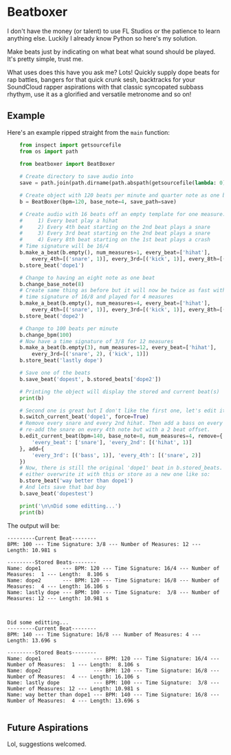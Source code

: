 # Beatboxer
I don't have the money (or talent) to use FL Studios or the patience to learn anything else. Luckily I already know Python so here's my solution.

Make beats just by indicating on what beat what sound should be played. It's pretty simple, trust me.

What uses does this have you ask me? Lots! Quickly supply dope beats for rap battles, bangers for that quick crunk sesh, backtracks for your SoundCloud rapper aspirations with that classic syncopated subbass rhythym, use it as a glorified and versatile metronome and so on!

## Example
Here's an example ripped straight from the `main` function:
``` python
    from inspect import getsourcefile
    from os import path
    
    from beatboxer import BeatBoxer

    # Create directory to save audio into
    save = path.join(path.dirname(path.abspath(getsourcefile(lambda: 0))), 'outputs')

    # Create object with 120 beats per minute and quarter note as one beat
    b = BeatBoxer(bpm=120, base_note=4, save_path=save)

    # Create audio with 16 beats off an empty template for one measure:
    #     1) Every beat play a hihat
    #     2) Every 4th beat starting on the 2nd beat plays a snare
    #     3) Every 3rd beat starting on the 2nd beat plays a snare
    #     4) Every 8th beat starting on the 1st beat plays a crash
    # Time signature will be 16/4
    b.make_a_beat(b.empty(), num_measures=1, every_beat=['hihat'],
        every_4th=[('snare', 1)], every_3rd=[('kick', 1)], every_8th=[('crash', 0)])
    b.store_beat('dope1')

    # Change to having an eight note as one beat
    b.change_base_note(8)
    # Create same thing as before but it will now be twice as fast with a 
    # time signature of 16/8 and played for 4 measures
    b.make_a_beat(b.empty(), num_measures=4, every_beat=['hihat'],
        every_4th=[('snare', 1)], every_3rd=[('kick', 1)], every_8th=[('crash', 0)])
    b.store_beat('dope2')

    # Change to 100 beats per minute
    b.change_bpm(100)
    # Now have a time signature of 3/8 for 12 measures
    b.make_a_beat(b.empty(3), num_measures=12, every_beat=['hihat'],
        every_3rd=[('snare', 2), ('kick', 1)])
    b.store_beat('lastly dope')

    # Save one of the beats
    b.save_beat('dopest', b.stored_beats['dope2'])

    # Printing the object will display the stored and current beat(s)
    print(b)

    # Second one is great but I don't like the first one, let's edit it...
    b.switch_current_beat('dope1', force=True)
    # Remove every snare and every 2nd hihat. Then add a bass on every kick and
    # re-add the snare on every 4th note but with a 2 beat offset.
    b.edit_current_beat(bpm=140, base_note=8, num_measures=4, remove={
        'every_beat': ['snare'], 'every_2nd': [('hihat', 1)]
    }, add={
        'every_3rd': [('bass', 1)], 'every_4th': [('snare', 2)]
    })
    # Now, there is still the original 'dope1' beat in b.stored_beats. We can
    # either overwrite it with this or store as a new one like so:
    b.store_beat('way better than dope1')
    # And lets save that bad boy
    b.save_beat('dopestest')

    print('\n\nDid some editting...')
    print(b)
```
The output will be:
```
---------Current Beat--------
BPM: 100 --- Time Signature: 3/8 --- Number of Measures: 12 --- Length: 10.981 s

---------Stored Beats--------
Name: dope1       --- BPM: 120 --- Time Signature: 16/4 --- Number of Measures:  1 --- Length:  8.106 s
Name: dope2       --- BPM: 120 --- Time Signature: 16/8 --- Number of Measures:  4 --- Length: 16.106 s
Name: lastly dope --- BPM: 100 --- Time Signature:  3/8 --- Number of Measures: 12 --- Length: 10.981 s



Did some editting...
---------Current Beat--------
BPM: 140 --- Time Signature: 16/8 --- Number of Measures: 4 --- Length: 13.696 s

---------Stored Beats--------
Name: dope1                 --- BPM: 120 --- Time Signature: 16/4 --- Number of Measures:  1 --- Length:  8.106 s
Name: dope2                 --- BPM: 120 --- Time Signature: 16/8 --- Number of Measures:  4 --- Length: 16.106 s
Name: lastly dope           --- BPM: 100 --- Time Signature:  3/8 --- Number of Measures: 12 --- Length: 10.981 s
Name: way better than dope1 --- BPM: 140 --- Time Signature: 16/8 --- Number of Measures:  4 --- Length: 13.696 s


```

## Future Aspirations
Lol, suggestions welcomed.

